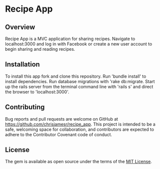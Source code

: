 # Recipe App

## Overview

Recipe App is a MVC application for sharing recipes. Navigate to localhost:3000 and log in with Facebook or create a new user account to begin sharing and reading recipes. 

## Installation
To install this app fork and clone this repository. Run 'bundle install' to install dependencies. Run database migrations with 'rake db:migrate. Start up the rails server from the terminal command line with 'rails s' and direct the browser to 'localhost:3000'.

## Contributing
Bug reports and pull requests are welcome on GitHub at https://github.com/chrisjamesr/recipe_app. This project is intended to be a safe, welcoming space for collaboration, and contributors are expected to adhere to the Contributor Covenant code of conduct.

## License
The gem is available as open source under the terms of the [MIT License](https://opensource.org/licenses/MIT).



